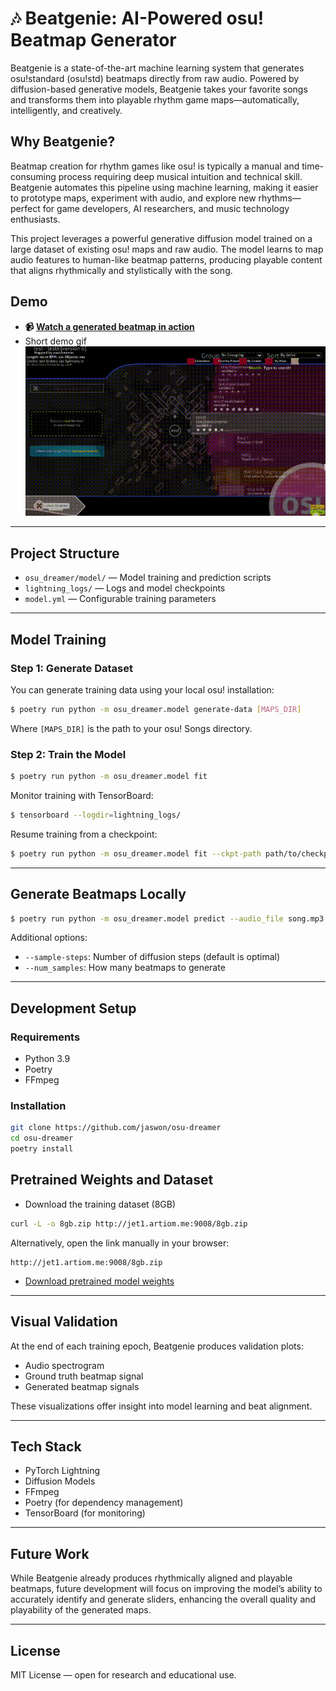 # 🎶 Beatgenie: AI-Powered osu! Beatmap Generator

Beatgenie is a state-of-the-art machine learning system that generates osu!standard (osu!std) beatmaps directly from raw audio. Powered by diffusion-based generative models, Beatgenie takes your favorite songs and transforms them into playable rhythm game maps—automatically, intelligently, and creatively.

## Why Beatgenie?

Beatmap creation for rhythm games like osu! is typically a manual and time-consuming process requiring deep musical intuition and technical skill. Beatgenie automates this pipeline using machine learning, making it easier to prototype maps, experiment with audio, and explore new rhythms—perfect for game developers, AI researchers, and music technology enthusiasts.

This project leverages a powerful generative diffusion model trained on a large dataset of existing osu! maps and raw audio. The model learns to map audio features to human-like beatmap patterns, producing playable content that aligns rhythmically and stylistically with the song.

## Demo

- **📹 [Watch a generated beatmap in action](https://drive.google.com/drive/folders/1qbL3JJkcii7D63Ne_oPtwUFyV6pn6Gj6?usp=sharing)**
- Short demo gif 
![Beatgenie Demo](beatgenie_demo.gif)

---

## Project Structure

- `osu_dreamer/model/` — Model training and prediction scripts
- `lightning_logs/` — Logs and model checkpoints
- `model.yml` — Configurable training parameters

---

## Model Training

### Step 1: Generate Dataset
You can generate training data using your local osu! installation:

```bash
$ poetry run python -m osu_dreamer.model generate-data [MAPS_DIR]
```

Where `[MAPS_DIR]` is the path to your osu! Songs directory.

### Step 2: Train the Model

```bash
$ poetry run python -m osu_dreamer.model fit
```

Monitor training with TensorBoard:

```bash
$ tensorboard --logdir=lightning_logs/
```

Resume training from a checkpoint:

```bash
$ poetry run python -m osu_dreamer.model fit --ckpt-path path/to/checkpoint.ckpt
```

---

## Generate Beatmaps Locally

```bash
$ poetry run python -m osu_dreamer.model predict --audio_file song.mp3 --model_path model.ckpt --num_samples 3 --title "Song Title" --artist "Artist Name"
```

Additional options:

- `--sample-steps`: Number of diffusion steps (default is optimal)
- `--num_samples`: How many beatmaps to generate

---

## Development Setup

### Requirements

- Python 3.9  
- Poetry  
- FFmpeg  

### Installation

```bash
git clone https://github.com/jaswon/osu-dreamer
cd osu-dreamer
poetry install
```

## Pretrained Weights and Dataset

- Download the training dataset (8GB)

```bash
curl -L -o 8gb.zip http://jet1.artiom.me:9008/8gb.zip
```

Alternatively, open the link manually in your browser:

```
http://jet1.artiom.me:9008/8gb.zip
```
- [Download pretrained model weights](https://drive.google.com/drive/folders/1hKSQ5Zy6o3Jc0vfC8sJqz94O-cT3LBkn?usp=sharing)

---

## Visual Validation

At the end of each training epoch, Beatgenie produces validation plots:

- Audio spectrogram  
- Ground truth beatmap signal  
- Generated beatmap signals  

These visualizations offer insight into model learning and beat alignment.

---

## Tech Stack

- PyTorch Lightning  
- Diffusion Models  
- FFmpeg  
- Poetry (for dependency management)  
- TensorBoard (for monitoring)  

---

## Future Work
While Beatgenie already produces rhythmically aligned and playable beatmaps, future development will focus on improving the model’s ability to accurately identify and generate sliders, enhancing the overall quality and playability of the generated maps.

---

## License

MIT License — open for research and educational use.


